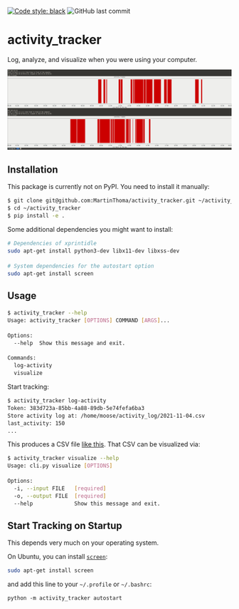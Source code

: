 [![Code style: black](https://img.shields.io/badge/code%20style-black-000000.svg)](https://github.com/psf/black)
![GitHub last commit](https://img.shields.io/github/last-commit/MartinThoma/activity_tracker)

# activity_tracker

Log, analyze, and visualize when you were using your computer.

![Show daily activity directly in the console](docs/activity-graph.png)

## Installation

This package is currently not on PyPI. You need to install it manually:

```bash
$ git clone git@github.com:MartinThoma/activity_tracker.git ~/activity_tracker
$ cd ~/activity_tracker
$ pip install -e .
```

Some additional dependencies you might want to install:

```bash
# Dependencies of xprintidle
sudo apt-get install python3-dev libx11-dev libxss-dev

# System dependencies for the autostart option
sudo apt-get install screen
```


## Usage

```bash
$ activity_tracker --help
Usage: activity_tracker [OPTIONS] COMMAND [ARGS]...

Options:
  --help  Show this message and exit.

Commands:
  log-activity
  visualize
```

Start tracking:

```bash
$ activity_tracker log-activity
Token: 383d723a-85bb-4a88-89db-5e74fefa6ba3
Store activity log at: /home/moose/activity_log/2021-11-04.csv
last_activity: 150
...
```

This produces a CSV file [like this](https://gist.github.com/MartinThoma/d8dbccb795016bc5c1090b8f48c1ed0d). That CSV can be visualized via:

```bash
$ activity_tracker visualize --help
Usage: cli.py visualize [OPTIONS]

Options:
  -i, --input FILE   [required]
  -o, --output FILE  [required]
  --help             Show this message and exit.
```

## Start Tracking on Startup

This depends very much on your operating system.

On Ubuntu, you can install [`screen`](https://www.gnu.org/software/screen/manual/screen.html):

```bash
sudo apt-get install screen
```

and add this line to your `~/.profile` or `~/.bashrc`:

```
python -m activity_tracker autostart
```
